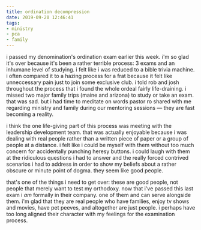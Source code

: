 ```yaml
---
title: ordination decompression
date: 2019-09-20 12:46:41
tags: 
- ministry
- pca
- family
---
```

i passed my denomination's ordination exam earlier this week. i'm so glad it's over because it's been a rather terrible process: 3 exams and an inhumane level of studying. i felt like i was reduced to a bible trivia machine. i often compared it to a hazing process for a frat because it felt like unneccessary pain just to join some exclusive club. i told rob and josh throughout the process that i found the whole ordeal fairly life-draining. i missed two major family trips (maine and arizona) to study or take an exam. that was sad. but i had time to meditate on words pastor ro shared with me regarding ministry and family during our mentoring sessions &mdash; they are fast becoming a reality.

i think the one life-giving part of this process was meeting with the leadership development team. that was actually enjoyable because i was dealing with real people rather than a written piece of paper or a group of people at a distance. i felt like i could be myself with them without too much concern for accidentally punching heresy buttons. i could laugh with them at the ridiculous questions i had to answer and the really forced contrived scenarios i had to address in order to show my beliefs about a rather obscure or minute point of dogma. they seem like good people.

that's one of the things i need to get over: these are good people, not people that merely want to test my orthodoxy. now that i've passed this last exam i _am_ formally in their company. one of them and can serve alongside them. i'm glad that they are real people who have families, enjoy tv shows and movies, have pet peeves, and altogether are just people. i perhaps have too long aligned their character with my feelings for the examination process. 